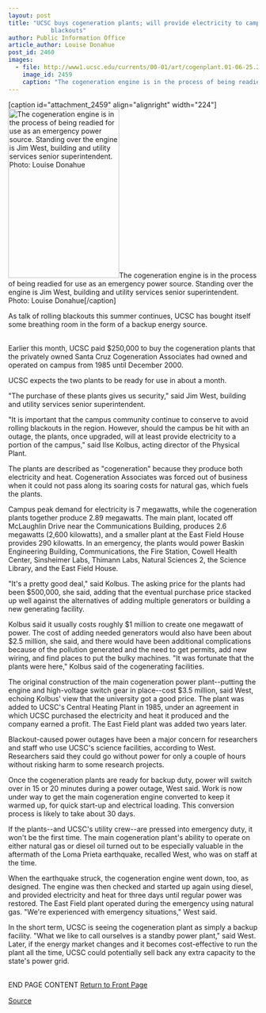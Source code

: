 ```yaml
---
layout: post
title: "UCSC buys cogeneration plants; will provide electricity to campus core during
			blackouts"
author: Public Information Office
article_author: Louise Donahue
post_id: 2460
images:
  - file: http://www1.ucsc.edu/currents/00-01/art/cogenplant.01-06-25.224.jpg
    image_id: 2459
    caption: "The cogeneration engine is in the process of being readied for use as an emergency power source. Standing over the engine is Jim West, building and utility services senior superintendent. Photo: Louise Donahue"
---
```


[caption id="attachment_2459" align="alignright" width="224"]<a href="http://dev-ucsc-news.pantheonsite.io/wp-content/uploads/2001/06/cogenplant.01-06-25.224.jpg"><img class="size-full wp-image-2459" src="http://dev-ucsc-news.pantheonsite.io/wp-content/uploads/2001/06/cogenplant.01-06-25.224.jpg" alt="The cogeneration engine is in the process of being readied for use as an emergency power source. Standing over the engine is Jim West, building and utility services senior superintendent. Photo: Louise Donahue" width="224" height="341" /></a>The cogeneration engine is in the process of being readied for use as an emergency power source. Standing over the engine is Jim West, building and utility services senior superintendent. Photo: Louise Donahue[/caption]
<p>
  As talk of rolling blackouts this summer continues, UCSC has bought itself some breathing room in the form of a backup energy source.
</p><br>
Earlier this month, UCSC paid $250,000 to buy the cogeneration plants that the privately owned Santa Cruz Cogeneration Associates had owned and operated on campus from 1985 until December 2000.<br>
<p>
  UCSC expects the two plants to be ready for use in about a month.<br>
</p>
<p>
  "The purchase of these plants gives us security," said Jim West, building and utility services senior superintendent.<br>
</p>
<p>
  "It is important that the campus community continue to conserve to avoid rolling blackouts in the region. However, should the campus be hit with an outage, the plants, once upgraded, will at least provide electricity to a portion of the campus," said Ilse Kolbus, acting director of the Physical Plant.<br>
</p>
<p>
  The plants are described as "cogeneration" because they produce both electricity and heat. Cogeneration Associates was forced out of business when it could not pass along its soaring costs for natural gas, which fuels the plants.<br>
</p>
<p>
  Campus peak demand for electricity is 7 megawatts, while the cogeneration plants together produce 2.89 megawatts. The main plant, located off McLaughlin Drive near the Communications Building, produces 2.6 megawatts (2,600 kilowatts), and a smaller plant at the East Field House provides 290 kilowatts. In an emergency, the plants would power Baskin Engineering Building, Communications, the Fire Station, Cowell Health Center, Sinsheimer Labs, Thimann Labs, Natural Sciences 2, the Science Library, and the East Field House.<br>
</p>
<p>
  "It's a pretty good deal," said Kolbus. The asking price for the plants had been $500,000, she said, adding that the eventual purchase price stacked up well against the alternatives of adding multiple generators or building a new generating facility.
</p>
<p>
  Kolbus said it usually costs roughly $1 million to create one megawatt of power. The cost of adding needed generators would also have been about $2.5 million, she said, and there would have been additional complications because of the pollution generated and the need to get permits, add new wiring, and find places to put the bulky machines. "It was fortunate that the plants were here," Kolbus said of the cogenerating facilities.<br>
</p>
<p>
  The original construction of the main cogeneration power plant--putting the engine and high-voltage switch gear in place--cost $3.5 million, said West, echoing Kolbus' view that the university got a good price. The plant was added to UCSC's Central Heating Plant in 1985, under an agreement in which UCSC purchased the electricity and heat it produced and the company earned a profit. The East Field plant was added two years later.<br>
</p>
<p>
  Blackout-caused power outages have been a major concern for researchers and staff who use UCSC's science facilities, according to West. Researchers said they could go without power for only a couple of hours without risking harm to some research projects.<br>
</p>
<p>
  Once the cogeneration plants are ready for backup duty, power will switch over in 15 or 20 minutes during a power outage, West said. Work is now under way to get the main cogeneration engine converted to keep it warmed up, for quick start-up and electrical loading. This conversion process is likely to take about 30 days.<br>
</p>
<p>
  If the plants--and UCSC's utility crew--are pressed into emergency duty, it won't be the first time. The main cogeneration plant's ability to operate on either natural gas or diesel oil turned out to be especially valuable in the aftermath of the Loma Prieta earthquake, recalled West, who was on staff at the time.<br>
</p>
<p>
  When the earthquake struck, the cogeneration engine went down, too, as designed. The engine was then checked and started up again using diesel, and provided electricity and heat for three days until regular power was restored. The East Field plant operated during the emergency using natural gas. "We're experienced with emergency situations," West said.<br>
</p>
<p>
  In the short term, UCSC is seeing the cogeneration plant as simply a backup facility. "What we like to call ourselves is a standby power plant," said West. Later, if the energy market changes and it becomes cost-effective to run the plant all the time, UCSC could potentially sell back any extra capacity to the state's power grid.
</p>
<p>
  <br>
  END PAGE CONTENT <a href="../../index.html">Return to Front Page</a> <img align="bottom" alt=" " border="0" height="1" src="../../images/trans.gif" width="385">
</p>
<p><a href="http://www1.ucsc.edu/currents/00-01/06-25/cogeneration.html" title="Permalink to cogeneration">Source</a></p>
